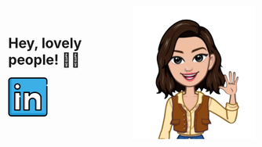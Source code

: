 
<!--rede social aqui-->
<!--meu avatar aqui
<h2>Welcome to my Github playground!</h2> 
<div></div>
<p>I'm Patrícia, but just call me Pat! I'm 25, based in Fortaleza, Brazil, and I'm on a coding adventure filled with passion for music and an endless love for coffee.</p>-->


<img align="right" width="250px" style="margin-top:-20px" src="./assets/Avatoon1.png">

<div dsplay="inline-block">
 <h1 align="left">Hey, lovely people! 🌈✨</h1>
  <a href="https://www.linkedin.com/in/cavalcantepatricia/" target="_blank">
    <img width="80px" src="./assets/linkedin.png" alt="linkedin" style="vertical-align:top;">
  </a>
</div>
